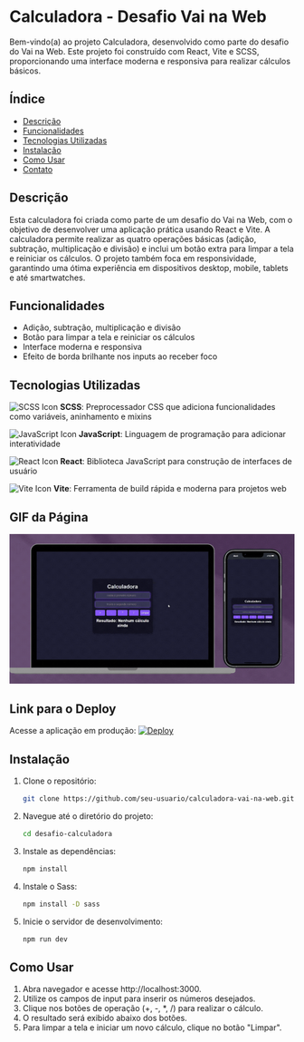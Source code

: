 # Calculadora - Desafio Vai na Web

Bem-vindo(a) ao projeto Calculadora, desenvolvido como parte do desafio do Vai na Web. Este projeto foi construído com React, Vite e SCSS, proporcionando uma interface moderna e responsiva para realizar cálculos básicos.

## Índice

- [Descrição](#Descrição)
- [Funcionalidades](#Funcionalidades)
- [Tecnologias Utilizadas](#Tecnologias-utilizadas)
- [Instalação](#Instalação)
- [Como Usar](#Como-usar)
- [Contato](#Contato)

## Descrição

Esta calculadora foi criada como parte de um desafio do Vai na Web, com o objetivo de desenvolver uma aplicação prática usando React e Vite. A calculadora permite realizar as quatro operações básicas (adição, subtração, multiplicação e divisão) e inclui um botão extra para limpar a tela e reiniciar os cálculos. O projeto também foca em responsividade, garantindo uma ótima experiência em dispositivos desktop, mobile, tablets e até smartwatches.

## Funcionalidades

- Adição, subtração, multiplicação e divisão
- Botão para limpar a tela e reiniciar os cálculos
- Interface moderna e responsiva
- Efeito de borda brilhante nos inputs ao receber foco


## Tecnologias Utilizadas

![SCSS Icon](https://img.icons8.com/color/48/000000/sass.png) **SCSS**: Preprocessador CSS que adiciona funcionalidades como variáveis, aninhamento e mixins

![JavaScript Icon](https://img.icons8.com/color/48/000000/javascript.png) **JavaScript**: Linguagem de programação para adicionar interatividade

![React Icon](https://img.icons8.com/color/48/000000/react-native.png) **React**: Biblioteca JavaScript para construção de interfaces de usuário

![Vite Icon](https://img.icons8.com/color/48/000000/vite.png) **Vite**: Ferramenta de build rápida e moderna para projetos web

## GIF da Página

![GIF da Página](calculadora.gif)

## Link para o Deploy

Acesse a aplicação em produção: [![Deploy](https://img.shields.io/badge/Deploy-Click%20Here-7c4dff?style=for-the-badge)](https://desafio-calculadora-eta.vercel.app/)


## Instalação

1. Clone o repositório:
   ```bash
   git clone https://github.com/seu-usuario/calculadora-vai-na-web.git
2. Navegue até o diretório do projeto:
   ```bash
   cd desafio-calculadora
3. Instale as dependências:
   ```bash
   npm install
4. Instale o Sass:
   ```bash
   npm install -D sass
5. Inicie o servidor de desenvolvimento:
   ```bash
   npm run dev
## Como Usar

1. Abra navegador e acesse http://localhost:3000.
2. Utilize os campos de input para inserir os números desejados.
3. Clique nos botões de operação (+, -, *, /) para realizar o cálculo.
4. O resultado será exibido abaixo dos botões.
5. Para limpar a tela e iniciar um novo cálculo, clique no botão "Limpar".

